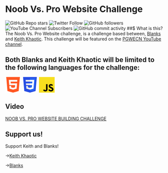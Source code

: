 # Noob Vs. Pro Website Challenge
![GitHub Repo stars](https://img.shields.io/github/stars/KeithKhaotic/KeithKhaotic.github.io?style=social)
![Twitter Follow](https://img.shields.io/twitter/follow/redrocker133?style=social)
![GitHub followers](https://img.shields.io/github/followers/KeithKhaotic?style=social)
![YouTube Channel Subscribers](https://img.shields.io/youtube/channel/subscribers/UCQnjgktI9jXwmtv3Hp3tefg?style=social)
![GitHub commit activity](https://img.shields.io/github/commit-activity/w/KeithKhaotic/KeithKhaotic.github.io)
##$ What is this?
The Noob Vs. Pro Website challenge, is a challenge based between, [Blanks](https://github.com/tball1) and [Keith Khaotic](https://github.com/KeithKhaotic). This challenge will be featured on the [PGWECN YouTube channel](https://www.youtube.com/channel/UCQnjgktI9jXwmtv3Hp3tefg/videos).

## Both Blanks and Keith Khaotic will be limited to the following languages for the challenge:

<img src="https://github.com/KeithKhaotic/KeithKhaotic/blob/images/image_2022-06-24_175949532.png?raw=true"
width="50"
height="50">
<img src="https://github.com/KeithKhaotic/KeithKhaotic/blob/images/image_2022-06-18_182301764.png?raw=true"
width="50"
height="50">
<img src="https://github.com/KeithKhaotic/KeithKhaotic/blob/images/image_2022-06-18_182337463.png?raw=true"
width="50"
height="50">

## Video

[NOOB VS. PRO WEBSITE BUILDING CHALLENGE]()

## Support us!

Support Keith and Blanks!

->[Keith Khaotic](https://github.com/KeithKhaotic)

->[Blanks](https://github.com/tball1)
